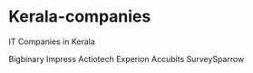 # Kerala-companies
IT Companies in Kerala


Bigbinary
Impress
Actiotech
Experion
Accubits
SurveySparrow

